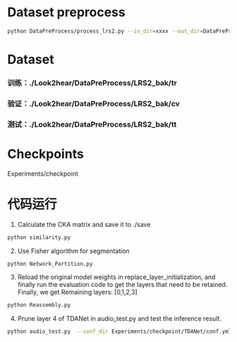 
# Dataset preprocess
```bash
python DataPreProcess/process_lrs2.py --in_dir=xxxx --out_dir=DataPreProcess/LRS2_bak
```

# Dataset
### 训练：./Look2hear/DataPreProcess/LRS2_bak/tr
### 验证：./Look2hear/DataPreProcess/LRS2_bak/cv
### 测试：./Look2hear/DataPreProcess/LRS2_bak/tt


# Checkpoints 
Experiments/checkpoint


# 代码运行

1. Calculate the CKA matrix and save it to ./save
```bash
python similarity.py 
```
2. Use Fisher algorithm for segmentation
```bash
python Network_Partition.py
```

3. Reload the original model weights in replace_layer_initialization, and finally run the evaluation code to get the layers that need to be retained.
Finally, we get Remaining layers: [0,1,2,3]
```bash
python Reassembly.py   
```

4. Prune layer 4 of TDANet in audio_test.py and test the inference result.
```bash
python audio_test.py  --conf_dir Experiments/checkpoint/TDANet/conf.yml
```



